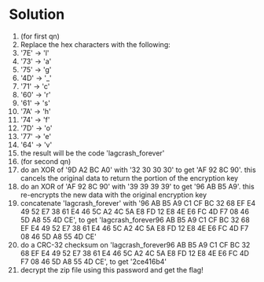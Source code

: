 # Solution
1. (for first qn)
2. Replace the hex characters with the following:
3. '7E' -> 'l'
4. '73' -> 'a'
5. '75' -> 'g'
6. '4D' -> '_'
7. '71' -> 'c'
8. '60' -> 'r'
9. '61' -> 's'
10. '7A' -> 'h'
11. '74' -> 'f'
12. '7D' -> 'o'
13. '77' -> 'e'
14. '64' -> 'v'
15. the result will be the code 'lagcrash_forever'
16. (for second qn)
17. do an XOR of '9D A2 BC A0' with '32 30 30 30' to get 'AF 92 8C 90'. this cancels the original data to return the portion of the encryption key
18. do an XOR of 'AF 92 8C 90' with '39 39 39 39' to get '96 AB B5 A9'. this re-encrypts the new data with the original encryption key
19. concatenate 'lagcrash_forever' with '96 AB B5 A9 C1 CF BC 32 68 EF E4 49 52 E7 38 61 E4 46 5C A2 4C 5A E8 FD 12 E8 4E E6 FC 4D F7 08 46 5D A8 55 4D CE', to get 'lagcrash_forever96 AB B5 A9 C1 CF BC 32 68 EF E4 49 52 E7 38 61 E4 46 5C A2 4C 5A E8 FD 12 E8 4E E6 FC 4D F7 08 46 5D A8 55 4D CE'
20. do a CRC-32 checksum on 'lagcrash_forever96 AB B5 A9 C1 CF BC 32 68 EF E4 49 52 E7 38 61 E4 46 5C A2 4C 5A E8 FD 12 E8 4E E6 FC 4D F7 08 46 5D A8 55 4D CE', to get '2ce416b4'
21. decrypt the zip file using this password and get the flag!